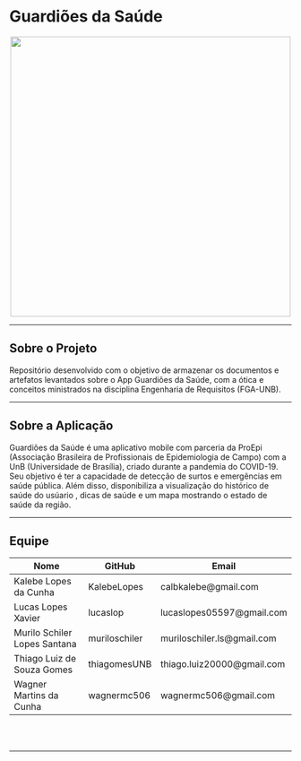 # Guardiões da Saúde

<div align="center">
  <a href = "https://github.com/Requisitos-de-Software/2020.1-GuardioesdaSaude">
    <img src="/docs/assets/guardioes.png" width="500px"/>
  </a>
</div>
  
---

## Sobre o Projeto
Repositório desenvolvido com o objetivo de armazenar os documentos e artefatos levantados sobre o App Guardiões da Saúde, com a ótica e conceitos ministrados na disciplina Engenharia de Requisitos (FGA-UNB).

---

## Sobre a Aplicação
Guardiões da Saúde é uma aplicativo mobile com parceria da ProEpi (Associação Brasileira de Profissionais de Epidemiologia de Campo) com a UnB (Universidade de Brasília), criado durante a pandemia do COVID-19. Seu objetivo é ter a capacidade de detecção de surtos e emergências em saúde pública. Além disso, disponibiliza a visualização do histórico de saúde do usúario , dicas de saúde e um mapa mostrando o estado de saúde da região.

---

## Equipe 

<table align="center">
  <thead>
    <th>Nome</th>
    <th>GitHub</th>
    <th>Email</th>
  </thead>
  <tbody>
    <tr> 
      <td>Kalebe Lopes da Cunha</td>
      <td>KalebeLopes</td>
      <td>calbkalebe@gmail.com</td>
    </tr>  
    <tr>
      <td>Lucas Lopes Xavier</td>
      <td>lucaslop</td>
      <td>lucaslopes05597@gmail.com</td>
    </tr> 
    <tr>
      <td>Murilo Schiler Lopes Santana</td>
      <td>muriloschiler</td>
      <td>muriloschiler.ls@gmail.com</td>
    </tr> 
    <tr>
      <td>Thiago Luiz de Souza Gomes</td>
      <td>thiagomesUNB</td>
      <td>thiago.luiz20000@gmail.com</td>
    </tr> 
    <tr>
      <td>Wagner Martins da Cunha</td>
      <td>wagnermc506</td>
      <td>wagnermc506@gmail.com</td>
    </tr> 
  </tbody>  
</table> 

<br>
<br>





---
